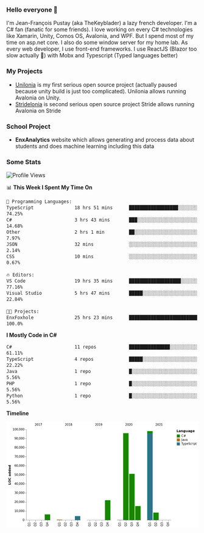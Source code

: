 ### Hello everyone 👋

I'm Jean-François Pustay (aka TheKeyblader) a lazy french developer. I'm a C# fan (fanatic for some friends). I love working on every C# technologies like Xamarin, Unity, Comos OS, Avalonia, and WPF.  But I spend most of my time on asp.net core. I also do some window server for my home lab. As every web developer, I use front-end frameworks. I use ReactJS (Blazor too slow actually 🙂) with Mobx and Typescript (Typed languages better)

### My Projects

* [Unilonia](https://github.com/TheKeyblader/Unilonia) is my first serious open source project (actually paused because unity build is just too complicated).
  Unilonia allows running Avalonia on Unity.
* [Stridelonia](https://github.com/TheKeyblader/Stridelonia) is second serious open source project
  Stride allows running Avalonia on Stride

### School Project

* __EnxAnalytics__ website which allows generating and process data about  students and does machine learning including this data 

### Some Stats

<!--START_SECTION:waka-->
![Profile Views](http://img.shields.io/badge/Profile%20Views-4-blue)

📊 **This Week I Spent My Time On** 

```text
💬 Programming Languages: 
TypeScript               18 hrs 51 mins      ██████████████████░░░░░░░   74.25% 
C#                       3 hrs 43 mins       ███░░░░░░░░░░░░░░░░░░░░░░   14.68% 
Other                    2 hrs 1 min         ██░░░░░░░░░░░░░░░░░░░░░░░   7.97% 
JSON                     32 mins             ░░░░░░░░░░░░░░░░░░░░░░░░░   2.14% 
CSS                      10 mins             ░░░░░░░░░░░░░░░░░░░░░░░░░   0.67%

🔥 Editors: 
VS Code                  19 hrs 35 mins      ███████████████████░░░░░░   77.16% 
Visual Studio            5 hrs 47 mins       █████░░░░░░░░░░░░░░░░░░░░   22.84%

🐱‍💻 Projects: 
EnxFoxhole               25 hrs 23 mins      █████████████████████████   100.0%

```

**I Mostly Code in C#** 

```text
C#                       11 repos            ███████████████░░░░░░░░░░   61.11% 
TypeScript               4 repos             █████░░░░░░░░░░░░░░░░░░░░   22.22% 
Java                     1 repo              █░░░░░░░░░░░░░░░░░░░░░░░░   5.56% 
PHP                      1 repo              █░░░░░░░░░░░░░░░░░░░░░░░░   5.56% 
Python                   1 repo              █░░░░░░░░░░░░░░░░░░░░░░░░   5.56%

```


**Timeline**

![Chart not found](https://raw.githubusercontent.com/TheKeyblader/TheKeyblader/main/charts/bar_graph.png) 


<!--END_SECTION:waka-->

<!--
**TheKeyblader/TheKeyblader** is a ✨ _special_ ✨ repository because its `README.md` (this file) appears on your GitHub profile.

Here are some ideas to get you started:

- 🔭 I’m currently working on ...
- 🌱 I’m currently learning ...
- 👯 I’m looking to collaborate on ...
- 🤔 I’m looking for help with ...
- 💬 Ask me about ...
- 📫 How to reach me: ...
- 😄 Pronouns: ...
- ⚡ Fun fact: ...
-->

